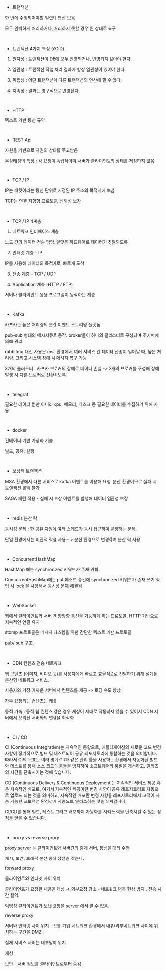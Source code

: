 - 트랜잭션

한 번에 수행되어야할 일련의 연산 모음

모두 완벽하게 처리하거나, 처리하지 못할 경우 원 상태로 복구

<br/>

- 트랜잭션 4가지 특징 (ACID)

1. 원자성 : 트랜잭션이 DB에 모두 반영되거나, 반영되지 않아야 한다.

2. 일관성 : 트랜잭션 작업 처리 결과가 항상 일관성이 있어야 한다.

3. 독립성 : 어떤 트랜잭션이 다른 트랜잭션의 연산에 낄 수 없다.

4. 지속성 : 결과는 영구적으로 반영된다.

<br/>

- HTTP

텍스트 기반 통신 규약

<br/>

- REST Api

 자원을 기반으로 자원의 상태를 주고받음

 무상태성의 특징 : 각 요청이 독립적이며 서버가 클라이언트의 상태를 저장하지 않음

 <br/>

 - TCP / IP

IP는 패킷이라는 통신 단위로 지정된 IP 주소의 목적지에 보냄

TCP는 연결 지향형 프로토콜, 신뢰성 보장

<br/>

- TCP / IP 4계층

1. 네트워크 인터페이스 계층

노드 간의 데이터 전송 담당. 알맞은 하드웨어로 데이터가 전달되도록

2. 인터넷 계층 - IP

IP를 사용해 데이터의 목적지로, 빠르게 도착

3. 전송 계층 - TCP / UDP

4. Application 계층 (HTTP / FTP)

서버나 클라이언트 응용 프로그램이 동작하는 계층

<br/>

- Kafka

카프카는 높은 처리량의 분산 이벤트 스트리밍 플랫폼

pub-sub 형태의 메시지큐로 동작. broker들이 하나의 클러스터로 구성되며 주키퍼에 의해 관리.

rabbitmq 대신 사용은 msa 환경에서 여러 서비스 간 데이터 전송이 일어날 때, 높은 처리량. 그리고 시스템 장애 시 메시지 복구 가능

3개의 클러스터 : 카프카 브로커의 장애로 데이터 손실 -> 3개의 브로커를 구성해 장애 발생 시 다른 브로커로 전환되도록.

<br/>

- telegraf

필요한 데이터 뿐만 아니라 cpu, 메모리, 디스크 등 필요한 데이터를 수집하기 위해 사용

<br/>

- docker

컨테이너 기반 가상화 기술

빌드, 공유, 실행

<br/>

- 보상적 트랜잭션

MSA 환경에서 다른 서비스로 kafka 이벤트를 이용해 요청. 분산 환경이므로 실패 시 트랜잭션 롤백 불가

SAGA 패턴 적용 - 실패 시 보상 이벤트를 발행해 데이터 일관성 보장

<br/>

- redis 분산 락

동시성 문제 : 한 공유 자원에 여러 스레드가 동시 접근하며 발생하는 문제.

단일 환경에서는 비관적 락을 사용 - > 분산 환경으로 변경하며 분산 락 사용


<br/>

- ConcurrentHashMap

HashMap 에는 synchronized 키워드가 존재 안함.

ConcurrentHashMap에는 put 메소드 중간에 synchronized 키워드가 존재 쓰기 작업 시 lock 을 사용해서 동시성 문제 해결됨

<br/>

- WebSocket

웹에서 클라이언트와 서버 간 양방향 통신을 가능하게 하는 프로토콜. HTTP 기반으로 지속적인 연결 유지

stomp 프로토콜은 메시지 시스템을 위한 간단한 텍스트 기반 프로토콜

pub/ sub 구조.

<br/>

- CDN 컨텐츠 전송 네트워크

웹 콘텐츠 (이미지, 비디오 등)를 사용자에게 빠르고 효율적으로 전달하기 위해 설계된 분산형 네트워크 서비스.

사용자와 가장 가까운 서버에서 컨텐츠를 제공 -> 로딩 속도 향상

자주 요청되는 컨텐츠는 캐싱 

동적 가속 : 동적 웹 컨텐츠 같은 경우 캐싱이 제대로 작동하지 않을 수 있어서 CDN 서버에서 오리진 서버와의 연결을 최적화

<br/>

- CI / CD

CI (Continuous Integration)는 지속적인 통합으로, 애플리케이션의 새로운 코드 변경 사항이 정기적으로 빌드 및 테스트되어 공유 레포지토리에 통합하는 것을 의미합니다.
따라서 CI의 목표는 여러 명이 Git과 같은 관리 툴을 사용하는 환경에서 자동화된 빌드와 테스트를 통해 소스 코드의 충돌을 방지하여 소프트웨어의 품질을 개선하고, 릴리즈의 시간을 단축시키는 것에 있습니다.

CD (Continuous Delivery & Continuous Deployment)는 지속적인 서비스 제공 혹은 지속적인 배포로, 여기서 지속적인 제공이란 변경 사항이 공유 레포지토리로 자동으로 업로드 되는 것을 의미하고, 지속적인 배포란 변경 사항을 레포지토리에서 고객이 사용 가능한 프로덕션 환경까지 자동으로 릴리스하는 것을 의미합니다.

CI/CD를 통해 빌드, 테스트 그리고 배포까지 자동화를 시켜 노력을 단축시킬 수 있는 장점을 얻을 수 있습니다.

<br/>

- proxy vs reverse proxy

proxy server 는 클라이언트와 서버간의 중계 서버, 통신을 대리 수행

캐시, 보안, 트래픽 분산 등의 장점을 갖는다.

forward proxy 

클라이언트와 인터넷 사이 위치

클라이언트가 요청한 내용을 캐싱 → 외부요청 감소 - 네트워크 병목 현상 방지 , 전송 시간 절약. 

익명성 클라이언트가 보낸 요청을 server 에서 알 수 없음.

reverse proxy

서버와 인터넷 사이 위치 - 보통 기업 네트워크 환경에서 내부/외부네트워크 사이에 위치하는 구간을 DMZ 

실제 서비스 서버는 내부망에 위치

캐싱

보안 - 서버 정보를 클라이언트로부터 숨김
